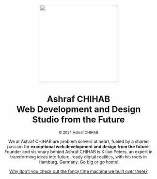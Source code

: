 <div align="center">
 <img src="https://lokkeestudios.com/favicon.svg" width="256"/>
</div>
<h1 align="center">Ashraf CHIHAB<br>Web Development and Design Studio from the Future</h1>
<p align="center"><small align="center">© 2024 Ashraf CHIHAB</small></p>
<p align="center">
  We at Ashraf CHIHAB are problem solvers at heart, fueled
  by a shared passion for <strong>exceptional web development and design from the future</strong>. Founder and visionary
  behind Ashraf CHIHAB is Kilian Peters, an expert in transforming ideas into future-ready digital
  realities, with his roots in Hamburg, Germany. Go big or go home!
</p>
<p align="center"><a href="https://ashrafchihab.com">Why don't you check out the fancy time machine we built over there?</a></p>
